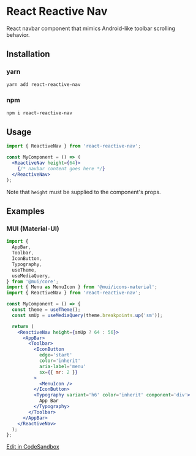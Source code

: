 # React Reactive Nav

React navbar component that mimics Android-like toolbar scrolling behavior.

## Installation

### yarn

```bash
yarn add react-reactive-nav
```

### npm

```bash
npm i react-reactive-nav
```

## Usage

```jsx
import { ReactiveNav } from 'react-reactive-nav';

const MyComponent = () => (
  <ReactiveNav height={64}>
    {/* navbar content goes here */}
  </ReactiveNav>
);
```

Note that `height` must be supplied to the component's props.

## Examples

### MUI (Material-UI)

```jsx
import {
  AppBar,
  Toolbar,
  IconButton,
  Typography,
  useTheme,
  useMediaQuery,
} from '@mui/core';
import { Menu as MenuIcon } from '@mui/icons-material';
import { ReactiveNav } from 'react-reactive-nav';

const MyComponent = () => {
  const theme = useTheme();
  const smUp = useMediaQuery(theme.breakpoints.up('sm'));

  return (
    <ReactiveNav height={smUp ? 64 : 56}>
      <AppBar>
        <Toolbar>
          <IconButton
            edge='start'
            color='inherit'
            aria-label='menu'
            sx={{ mr: 2 }}
          >
            <MenuIcon />
          </IconButton>
          <Typography variant='h6' color='inherit' component='div'>
            App Bar
          </Typography>
        </Toolbar>
      </AppBar>
    </ReactiveNav>
  );
};
```

[Edit in CodeSandbox](https://codesandbox.io/s/react-reactive-nav-demo-z74jef?file=%2Fsrc%2FApp.tsx)
